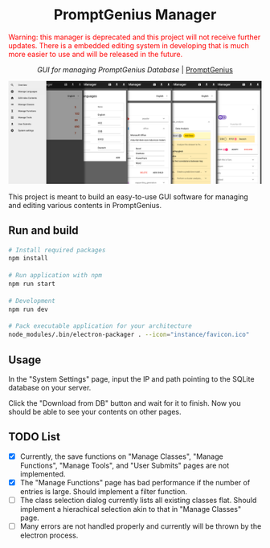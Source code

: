 <h1 align="center">
    PromptGenius Manager
</h1>
<span style="color: red">Warning: this manager is deprecated and this project will not receive further updates. There is a embedded editing system in developing that is much more easier to use and will be released in the future.</span>

<p align="center">
    <em>GUI for managing PromptGenius Database</em> | <a href="https://github.com/wenhaomin/PromptGenius">PromptGenius</a>
</p>


![image](instance/PGManager.png)

This project is meant to build an easy-to-use GUI software for managing and editing various contents in PromptGenius.

## Run and build

```bash
# Install required packages
npm install

# Run application with npm
npm run start

# Development
npm run dev

# Pack executable application for your architecture
node_modules/.bin/electron-packager . --icon="instance/favicon.ico"
```

## Usage

In the "System Settings" page, input the IP and path pointing to the SQLite database on your server.

Click the "Download from DB" button and wait for it to finish. Now you should be able to see your contents on other pages.

## TODO List

- [x] Currently, the save functions on "Manage Classes", "Manage Functions", "Manage Tools", and "User Submits" pages are not implemented.
- [x] The "Manage Functions" page has bad performance if the number of entries is large. Should implement a filter function.
- [ ] The class selection dialog currently lists all existing classes flat. Should implement a hierachical selection akin to that in "Manage Classes" page.
- [ ] Many errors are not handled properly and currently will be thrown by the electron process.